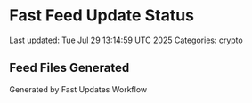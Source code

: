 # Fast Feed Update Status
Last updated: Tue Jul 29 13:14:59 UTC 2025
Categories: crypto

## Feed Files Generated

Generated by Fast Updates Workflow
